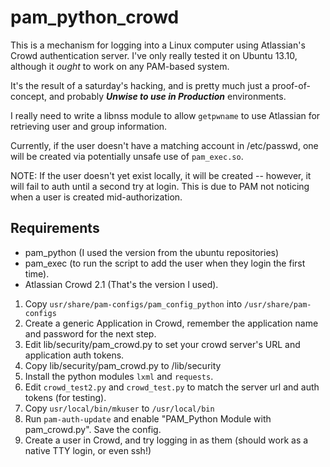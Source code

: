 pam_python_crowd
================

This is a mechanism for logging into a Linux computer using Atlassian's Crowd authentication server.  I've only really tested it on Ubuntu 13.10, although it *ought* to work on any PAM-based system.

It's the result of a saturday's hacking, and is pretty much just a proof-of-concept, and probably ***Unwise to use in Production*** environments.

I really need to write a libnss module to allow `getpwname` to use Atlassian for retrieving user and group information.

Currently, if the user doesn't have a matching account in /etc/passwd, one will be created via potentially unsafe use of `pam_exec.so`.

NOTE: If the user doesn't yet exist locally, it will be created -- however, it will fail to auth until a second try at login. This is due to PAM not noticing when a user is created mid-authorization.

Requirements
------------

* pam_python (I used the version from the ubuntu repositories)
* pam_exec (to run the script to add the user when they login the first time).
* Atlassian Crowd 2.1 (That's the version I used).

1. Copy `usr/share/pam-configs/pam_config_python` into `/usr/share/pam-configs`
1. Create a generic Application in Crowd, remember the application name and password for the next step.
1. Edit lib/security/pam_crowd.py to set your crowd server's URL and application auth tokens.
1. Copy lib/security/pam_crowd.py to /lib/security
1. Install the python modules `lxml` and `requests`.
1. Edit `crowd_test2.py` and `crowd_test.py` to match the server url and auth tokens (for testing).
1. Copy `usr/local/bin/mkuser` to `/usr/local/bin`
1. Run `pam-auth-update` and enable "PAM_Python Module with pam_crowd.py".  Save the config.
1. Create a user in Crowd, and try logging in as them (should work as a native TTY login, or even ssh!)

